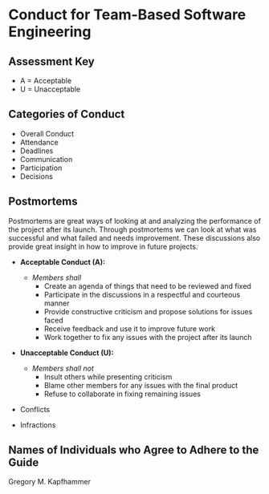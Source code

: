 # Conduct for Team-Based Software Engineering

## Assessment Key

* A = Acceptable
* U = Unacceptable

## Categories of Conduct

* Overall Conduct
* Attendance
* Deadlines
* Communication
* Participation
* Decisions

## Postmortems

Postmortems are great ways of looking at and analyzing the performance of the
project after its launch. Through postmortems we can look at what was successful
and what failed and needs improvement. These discussions also provide great
insight in how to improve in future projects.

* **Acceptable Conduct (A):**
  * *Members shall*
    * Create an agenda of things that need to be reviewed and fixed
    * Participate in the discussions in a respectful and courteous manner
    * Provide constructive criticism and propose solutions for issues faced
    * Receive feedback and use it to improve future work
    * Work together to fix any issues with the project after its launch

* **Unacceptable Conduct (U):**
  * *Members shall not*
    * Insult others while presenting criticism
    * Blame other members for any issues with the final product
    * Refuse to collaborate in fixing remaining issues

* Conflicts
* Infractions

## Names of Individuals who Agree to Adhere to the Guide

Gregory M. Kapfhammer
